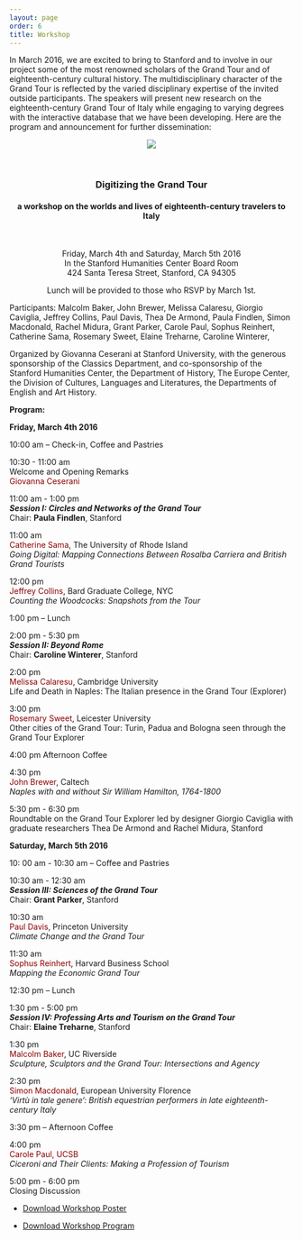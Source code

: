 ```yaml
---
layout: page
order: 6
title: Workshop
---
```


In March 2016, we are excited to bring to Stanford and to involve in our project some of the most renowned scholars of the Grand Tour and of eighteenth-century cultural history. The multidisciplinary character of the Grand Tour is reflected by the varied disciplinary expertise of the invited outside participants. The speakers will present new research on the eighteenth-century Grand Tour of Italy while engaging to varying degrees with the interactive database that we have been developing. Here are the program and announcement for further dissemination: 

<center>
<img src="{{site.baseurl}}/images/Gustavus_Hamilton.jpeg"/>
</center>

<br><center><h3>Digitizing the Grand Tour</h3>
<h4>a workshop on the worlds and lives of eighteenth-century travelers to Italy</h4><br>
 
Friday, March 4th and Saturday, March 5th 2016 <br>
In the Stanford Humanities Center Board Room<br>
424 Santa Teresa Street, Stanford, CA 94305<br>
 
Lunch will be provided to those who RSVP by March 1st.</center>
 
Participants: Malcolm Baker, John Brewer, Melissa Calaresu, Giorgio Caviglia, Jeffrey Collins, Paul Davis, Thea De Armond, Paula Findlen, Simon Macdonald, Rachel Midura, Grant Parker, Carole Paul, Sophus Reinhert, Catherine Sama, Rosemary Sweet, Elaine Treharne, Caroline Winterer,
 
Organized by Giovanna Ceserani at Stanford University, with the generous sponsorship of the Classics Department, and co-sponsorship of the Stanford Humanities Center, the Department of History, The Europe Center, the Division of Cultures, Languages and Literatures, the Departments of English and Art History. <br>
 
**Program:**
 
**Friday, March 4th 2016**
 
10:00 am – Check-in, Coffee and Pastries
 
10:30 - 11:00 am <br>
Welcome and Opening Remarks<br>
<font color="darkred">Giovanna Ceserani</font>
 
11:00 am - 1:00 pm <br>
**_Session I: Circles and Networks of the Grand Tour_**<br>
Chair: **Paula Findlen**, Stanford
 
11:00 am <br>
<font color="darkred">Catherine Sama</font>, The University of Rhode Island  <br>
*Going Digital: Mapping Connections Between Rosalba Carriera and British Grand Tourists*
 
12:00 pm <br>
<font color="darkred">Jeffrey Collins</font>, Bard Graduate College, NYC <br>
*Counting the Woodcocks: Snapshots from the Tour*
 
1:00 pm – Lunch
 
2:00 pm - 5:30 pm <br>
**_Session II: Beyond Rome_** <br>
Chair: **Caroline Winterer**, Stanford
 
2:00 pm <br>
<font color="darkred">Melissa Calaresu</font>, Cambridge University <br>
Life and Death in Naples: The Italian presence in the Grand Tour (Explorer)
 
3:00 pm <br>
<font color="darkred">Rosemary Sweet</font>, Leicester University <br>
Other cities of the Grand Tour: Turin, Padua and Bologna seen through the Grand Tour Explorer
 
4:00 pm Afternoon Coffee
 
4:30 pm <br>
<font color="darkred">John Brewer</font>, Caltech <br>
*Naples with and without Sir William Hamilton, 1764-1800*
 
5:30 pm - 6:30 pm <br>
Roundtable on the Grand Tour Explorer led by designer Giorgio Caviglia with graduate researchers Thea De Armond and Rachel Midura, Stanford
 
**Saturday, March 5th 2016** <br>
 
10: 00 am - 10:30 am – Coffee and Pastries
 
10:30 am - 12:30 am <br>
**_Session III: Sciences of the Grand Tour_** <br>
Chair: **Grant Parker**, Stanford
 
10:30 am <br>
<font color="darkred">Paul Davis</font>, Princeton University <br>
*Climate Change and the Grand Tour*
 
11:30 am <br>
<font color="darkred">Sophus Reinhert</font>, Harvard Business School <br>
*Mapping the Economic Grand Tour*
 
12:30 pm – Lunch
 
1:30 pm - 5:00 pm <br>
**_Session IV: Professing Arts and Tourism on the Grand Tour_** <br>
Chair: **Elaine Treharne**, Stanford
 
1:30 pm <br>
<font color="darkred">Malcolm Baker</font>, UC Riverside <br>
*Sculpture, Sculptors and the Grand Tour: Intersections and Agency*
 
2:30 pm <br>
<font color="darkred">Simon Macdonald</font>, European University Florence <br>
*‘Virtù in tale genere’: British equestrian performers in late eighteenth-century Italy*
 
3:30 pm – Afternoon Coffee
 
4:00 pm <br>
<font color="darkred">Carole Paul, UCSB </font><br>
*Ciceroni and Their Clients: Making a Profession of Tourism*
 
5:00 pm - 6:00 pm <br>
Closing Discussion<br>

- [Download Workshop Poster]({{site.baseurl}}/images/Poster.jpg)

- [Download Workshop Program]({{site.baseurl}}/images/Program.pdf)